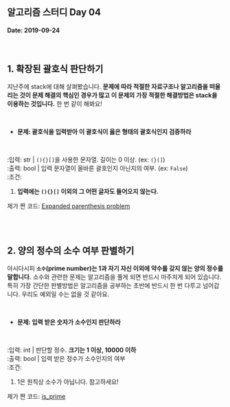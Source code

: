 ## 알고리즘 스터디 Day 04

#### Date: 2019-09-24

<br>

## 1. 확장된 괄호식 판단하기

지난주에 stack에 대해 살펴봤습니다. **문제에 따라 적절한 자료구조나 알고리즘을 떠올리는 것이 문제 해결의 핵심인 경우가 많고 이 문제의 가장 적절한 해결방법은 stack을 이용하는 것입니다.** 한 번 같이 해봐요!

<br>

* **문제: 괄호식을 입력받아 이 괄호식이 옳은 형태의 괄호식인지 검증하라**

<br>

:입력: str  | `(){}[]`을 사용한 문자열. 길이는 0 이상. (ex: `(}(]`)    
:출력: bool | 입력 문자열이 올바른 괄호인지 아닌지의 여부. (ex: `False`)    
:조건:      

1. **입력에는 `(){}[]` 이외의 그 어떤 글자도 들어오지 않는다.**


제가 짠 코드: [Expanded parenthesis problem](https://gist.github.com/shoark7/3cd95a278d1a6c59d94bf0ab016c15b2)


<br>
<br>



## 2. 양의 정수의 소수 여부 판별하기

아시다시피 **`소수`(prime number)는 1과 자기 자신 이외에 약수를 갖지 않는 양의 정수를 말합니다.** 소수와 관련한 문제는 알고리즘을 풀게 되면 반드시 마주치게 되어 있습니다. 특히 가장 간단한 판별방법은 알고리즘을 공부하는 초반에 반드시 한 번 다루고 넘어갑니다. 우리도 예외일 수는 없을 것 같아요.

<br>

* **문제: 입력 받은 숫자가 소수인지 판단하라**

<br>

:입력: int  | 판단할 정수. **크기는 1 이상, 10000 이하**    
:출력: bool | 입력 받은 정수가 소수인지의 여부   
:조건:      

1. 1은 원칙상 소수가 아닙니다. 참고하세요!


제가 짠 코드: [is_prime](https://gist.github.com/shoark7/92a9c750b0883ad46c9200eb4fefc80e)
